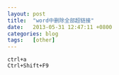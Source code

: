 ```yaml
---
layout: post
title:  "word中删除全部超链接"
date:   2013-05-31 12:47:11 +0800
categories: blog
tags:   [other]
---
```


    ctrl+a
    Ctrl+Shift+F9